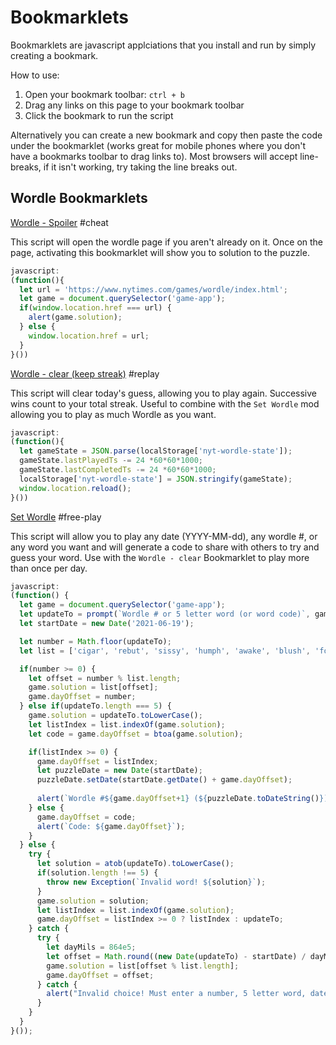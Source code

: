 # Bookmarklets

Bookmarklets are javascript applciations that you install and run by simply creating a bookmark.

How to use:

1. Open your bookmark toolbar: `ctrl + b`
2. Drag any links on this page to your bookmark toolbar
3. Click the bookmark to run the script

Alternatively you can create a new bookmark and copy then paste the code under the bookmarklet (works great for mobile phones where you don't have a bookmarks toolbar to drag links to). Most browsers will accept line-breaks, if it isn't working, try taking the line breaks out.

## Wordle Bookmarklets

<a href="javascript:(function(){let url = 'https://www.nytimes.com/games/wordle/index.html';let game = document.querySelector('game-app');if(window.location.href === url) {alert(game.solution);} else {window.location.href = url;}}())">Wordle - Spoiler</a> #cheat

This script will open the wordle page if you aren't already on it. Once on the page, activating this bookmarklet will show you to solution to the puzzle.

```javascript
javascript:
(function(){
  let url = 'https://www.nytimes.com/games/wordle/index.html';
  let game = document.querySelector('game-app');
  if(window.location.href === url) {
    alert(game.solution);
  } else {
    window.location.href = url;
  }
}())
```

<a href="javascript:(function(){let gameState = JSON.parse(localStorage['nyt-wordle-state']);gameState.lastPlayedTs -= 24 *60*60*1000;gameState.lastCompletedTs -= 24 *60*60*1000;localStorage['nyt-wordle-state'] = JSON.stringify(gameState);window.location.reload();}())">Wordle - clear (keep streak)</a> #replay

This script will clear today's guess, allowing you to play again. Successive wins count to your total streak. Useful to combine with the `Set Wordle` mod allowing you to play as much Wordle as you want.

```javascript
javascript:
(function(){
  let gameState = JSON.parse(localStorage['nyt-wordle-state']);
  gameState.lastPlayedTs -= 24 *60*60*1000;
  gameState.lastCompletedTs -= 24 *60*60*1000;
  localStorage['nyt-wordle-state'] = JSON.stringify(gameState);
  window.location.reload();
}())
```

<a href="javascript:(function() {let game = document.querySelector('game-app');let updateTo = prompt(`Wordle # or 5 letter word (or word code)`, game.dayOffset);let startDate = new Date('2021-06-19');let number = Math.floor(updateTo);let list = ['cigar', 'rebut', 'sissy', 'humph', 'awake', 'blush', 'focal', 'evade', 'naval', 'serve', 'heath', 'dwarf', 'model', 'karma', 'stink', 'grade', 'quiet', 'bench', 'abate', 'feign', 'major', 'death', 'fresh', 'crust', 'stool', 'colon', 'abase', 'marry', 'react', 'batty', 'pride', 'floss', 'helix', 'croak', 'staff', 'paper', 'unfed', 'whelp', 'trawl', 'outdo', 'adobe', 'crazy', 'sower', 'repay', 'digit', 'crate', 'cluck', 'spike', 'mimic', 'pound', 'maxim', 'linen', 'unmet', 'flesh', 'booby', 'forth', 'first', 'stand', 'belly', 'ivory', 'seedy', 'print', 'yearn', 'drain', 'bribe', 'stout', 'panel', 'crass', 'flume', 'offal', 'agree', 'error', 'swirl', 'argue', 'bleed', 'delta', 'flick', 'totem', 'wooer', 'front', 'shrub', 'parry', 'biome', 'lapel', 'start', 'greet', 'goner', 'golem', 'lusty', 'loopy', 'round', 'audit', 'lying', 'gamma', 'labor', 'islet', 'civic', 'forge', 'corny', 'moult', 'basic', 'salad', 'agate', 'spicy', 'spray', 'essay', 'fjord', 'spend', 'kebab', 'guild', 'aback', 'motor', 'alone', 'hatch', 'hyper', 'thumb', 'dowry', 'ought', 'belch', 'dutch', 'pilot', 'tweed', 'comet', 'jaunt', 'enema', 'steed', 'abyss', 'growl', 'fling', 'dozen', 'boozy', 'erode', 'world', 'gouge', 'click', 'briar', 'great', 'altar', 'pulpy', 'blurt', 'coast', 'duchy', 'groin', 'fixer', 'group', 'rogue', 'badly', 'smart', 'pithy', 'gaudy', 'chill', 'heron', 'vodka', 'finer', 'surer', 'radio', 'rouge', 'perch', 'retch', 'wrote', 'clock', 'tilde', 'store', 'prove', 'bring', 'solve', 'cheat', 'grime', 'exult', 'usher', 'epoch', 'triad', 'break', 'rhino', 'viral', 'conic', 'masse', 'sonic', 'vital', 'trace', 'using', 'peach', 'champ', 'baton', 'brake', 'pluck', 'craze', 'gripe', 'weary', 'picky', 'acute', 'ferry', 'aside', 'tapir', 'troll', 'unify', 'rebus', 'boost', 'truss', 'siege', 'tiger', 'banal', 'slump', 'crank', 'gorge', 'query', 'drink', 'favor', 'abbey', 'tangy', 'panic', 'solar', 'shire', 'proxy', 'point', 'robot', 'prick', 'wince', 'crimp', 'knoll', 'sugar', 'whack', 'mount', 'perky', 'could', 'wrung', 'light', 'those', 'moist', 'shard', 'pleat', 'aloft', 'skill', 'elder', 'frame', 'humor', 'pause', 'ulcer', 'ultra', 'robin', 'cynic', 'aroma', 'caulk', 'shake', 'dodge', 'swill', 'tacit', 'other', 'thorn', 'trove', 'bloke', 'vivid', 'spill', 'chant', 'choke', 'rupee', 'nasty', 'mourn', 'ahead', 'brine', 'cloth', 'hoard', 'sweet', 'month', 'lapse', 'watch', 'today', 'focus', 'smelt', 'tease', 'cater', 'movie', 'saute', 'allow', 'renew', 'their', 'slosh', 'purge', 'chest', 'depot', 'epoxy', 'nymph', 'found', 'shall', 'harry', 'stove', 'lowly', 'snout', 'trope', 'fewer', 'shawl', 'natal', 'comma', 'foray', 'scare', 'stair', 'black', 'squad', 'royal', 'chunk', 'mince', 'shame', 'cheek', 'ample', 'flair', 'foyer', 'cargo', 'oxide', 'plant', 'olive', 'inert', 'askew', 'heist', 'shown', 'zesty', 'hasty', 'trash', 'fella', 'larva', 'forgo', 'story', 'hairy', 'train', 'homer', 'badge', 'midst', 'canny', 'fetus', 'butch', 'farce', 'slung', 'tipsy', 'metal', 'yield', 'delve', 'being', 'scour', 'glass', 'gamer', 'scrap', 'money', 'hinge', 'album', 'vouch', 'asset', 'tiara', 'crept', 'bayou', 'atoll', 'manor', 'creak', 'showy', 'phase', 'froth', 'depth', 'gloom', 'flood', 'trait', 'girth', 'piety', 'payer', 'goose', 'float', 'donor', 'atone', 'primo', 'apron', 'blown', 'cacao', 'loser', 'input', 'gloat', 'awful', 'brink', 'smite', 'beady', 'rusty', 'retro', 'droll', 'gawky', 'hutch', 'pinto', 'gaily', 'egret', 'lilac', 'sever', 'field', 'fluff', 'hydro', 'flack', 'agape', 'voice', 'stead', 'stalk', 'berth', 'madam', 'night', 'bland', 'liver', 'wedge', 'augur', 'roomy', 'wacky', 'flock', 'angry', 'bobby', 'trite', 'aphid', 'tryst', 'midge', 'power', 'elope', 'cinch', 'motto', 'stomp', 'upset', 'bluff', 'cramp', 'quart', 'coyly', 'youth', 'rhyme', 'buggy', 'alien', 'smear', 'unfit', 'patty', 'cling', 'glean', 'label', 'hunky', 'khaki', 'poker', 'gruel', 'twice', 'twang', 'shrug', 'treat', 'unlit', 'waste', 'merit', 'woven', 'octal', 'needy', 'clown', 'widow', 'irony', 'ruder', 'gauze', 'chief', 'onset', 'prize', 'fungi', 'charm', 'gully', 'inter', 'whoop', 'taunt', 'leery', 'class', 'theme', 'lofty', 'tibia', 'booze', 'alpha', 'thyme', 'eclat', 'doubt', 'parer', 'chute', 'stick', 'trice', 'alike', 'sooth', 'recap', 'saint', 'liege', 'glory', 'grate', 'admit', 'brisk', 'soggy', 'usurp', 'scald', 'scorn', 'leave', 'twine', 'sting', 'bough', 'marsh', 'sloth', 'dandy', 'vigor', 'howdy', 'enjoy', 'valid', 'ionic', 'equal', 'unset', 'floor', 'catch', 'spade', 'stein', 'exist', 'quirk', 'denim', 'grove', 'spiel', 'mummy', 'fault', 'foggy', 'flout', 'carry', 'sneak', 'libel', 'waltz', 'aptly', 'piney', 'inept', 'aloud', 'photo', 'dream', 'stale', 'vomit', 'ombre', 'fanny', 'unite', 'snarl', 'baker', 'there', 'glyph', 'pooch', 'hippy', 'spell', 'folly', 'louse', 'gulch', 'vault', 'godly', 'threw', 'fleet', 'grave', 'inane', 'shock', 'crave', 'spite', 'valve', 'skimp', 'claim', 'rainy', 'musty', 'pique', 'daddy', 'quasi', 'arise', 'aging', 'valet', 'opium', 'avert', 'stuck', 'recut', 'mulch', 'genre', 'plume', 'rifle', 'count', 'incur', 'total', 'wrest', 'mocha', 'deter', 'study', 'lover', 'safer', 'rivet', 'funny', 'smoke', 'mound', 'undue', 'sedan', 'pagan', 'swine', 'guile', 'gusty', 'equip', 'tough', 'canoe', 'chaos', 'covet', 'human', 'udder', 'lunch', 'blast', 'stray', 'manga', 'melee', 'lefty', 'quick', 'paste', 'given', 'octet', 'risen', 'groan', 'leaky', 'grind', 'carve', 'loose', 'sadly', 'spilt', 'apple', 'slack', 'honey', 'final', 'sheen', 'eerie', 'minty', 'slick', 'derby', 'wharf', 'spelt', 'coach', 'erupt', 'singe', 'price', 'spawn', 'fairy', 'jiffy', 'filmy', 'stack', 'chose', 'sleep', 'ardor', 'nanny', 'niece', 'woozy', 'handy', 'grace', 'ditto', 'stank', 'cream', 'usual', 'diode', 'valor', 'angle', 'ninja', 'muddy', 'chase', 'reply', 'prone', 'spoil', 'heart', 'shade', 'diner', 'arson', 'onion', 'sleet', 'dowel', 'couch', 'palsy', 'bowel', 'smile', 'evoke', 'creek', 'lance', 'eagle', 'idiot', 'siren', 'built', 'embed', 'award', 'dross', 'annul', 'goody', 'frown', 'patio', 'laden', 'humid', 'elite', 'lymph', 'edify', 'might', 'reset', 'visit', 'gusto', 'purse', 'vapor', 'crock', 'write', 'sunny', 'loath', 'chaff', 'slide', 'queer', 'venom', 'stamp', 'sorry', 'still', 'acorn', 'aping', 'pushy', 'tamer', 'hater', 'mania', 'awoke', 'brawn', 'swift', 'exile', 'birch', 'lucky', 'freer', 'risky', 'ghost', 'plier', 'lunar', 'winch', 'snare', 'nurse', 'house', 'borax', 'nicer', 'lurch', 'exalt', 'about', 'savvy', 'toxin', 'tunic', 'pried', 'inlay', 'chump', 'lanky', 'cress', 'eater', 'elude', 'cycle', 'kitty', 'boule', 'moron', 'tenet', 'place', 'lobby', 'plush', 'vigil', 'index', 'blink', 'clung', 'qualm', 'croup', 'clink', 'juicy', 'stage', 'decay', 'nerve', 'flier', 'shaft', 'crook', 'clean', 'china', 'ridge', 'vowel', 'gnome', 'snuck', 'icing', 'spiny', 'rigor', 'snail', 'flown', 'rabid', 'prose', 'thank', 'poppy', 'budge', 'fiber', 'moldy', 'dowdy', 'kneel', 'track', 'caddy', 'quell', 'dumpy', 'paler', 'swore', 'rebar', 'scuba', 'splat', 'flyer', 'horny', 'mason', 'doing', 'ozone', 'amply', 'molar', 'ovary', 'beset', 'queue', 'cliff', 'magic', 'truce', 'sport', 'fritz', 'edict', 'twirl', 'verse', 'llama', 'eaten', 'range', 'whisk', 'hovel', 'rehab', 'macaw', 'sigma', 'spout', 'verve', 'sushi', 'dying', 'fetid', 'brain', 'buddy', 'thump', 'scion', 'candy', 'chord', 'basin', 'march', 'crowd', 'arbor', 'gayly', 'musky', 'stain', 'dally', 'bless', 'bravo', 'stung', 'title', 'ruler', 'kiosk', 'blond', 'ennui', 'layer', 'fluid', 'tatty', 'score', 'cutie', 'zebra', 'barge', 'matey', 'bluer', 'aider', 'shook', 'river', 'privy', 'betel', 'frisk', 'bongo', 'begun', 'azure', 'weave', 'genie', 'sound', 'glove', 'braid', 'scope', 'wryly', 'rover', 'assay', 'ocean', 'bloom', 'irate', 'later', 'woken', 'silky', 'wreck', 'dwelt', 'slate', 'smack', 'solid', 'amaze', 'hazel', 'wrist', 'jolly', 'globe', 'flint', 'rouse', 'civil', 'vista', 'relax', 'cover', 'alive', 'beech', 'jetty', 'bliss', 'vocal', 'often', 'dolly', 'eight', 'joker', 'since', 'event', 'ensue', 'shunt', 'diver', 'poser', 'worst', 'sweep', 'alley', 'creed', 'anime', 'leafy', 'bosom', 'dunce', 'stare', 'pudgy', 'waive', 'choir', 'stood', 'spoke', 'outgo', 'delay', 'bilge', 'ideal', 'clasp', 'seize', 'hotly', 'laugh', 'sieve', 'block', 'meant', 'grape', 'noose', 'hardy', 'shied', 'drawl', 'daisy', 'putty', 'strut', 'burnt', 'tulip', 'crick', 'idyll', 'vixen', 'furor', 'geeky', 'cough', 'naive', 'shoal', 'stork', 'bathe', 'aunty', 'check', 'prime', 'brass', 'outer', 'furry', 'razor', 'elect', 'evict', 'imply', 'demur', 'quota', 'haven', 'cavil', 'swear', 'crump', 'dough', 'gavel', 'wagon', 'salon', 'nudge', 'harem', 'pitch', 'sworn', 'pupil', 'excel', 'stony', 'cabin', 'unzip', 'queen', 'trout', 'polyp', 'earth', 'storm', 'until', 'taper', 'enter', 'child', 'adopt', 'minor', 'fatty', 'husky', 'brave', 'filet', 'slime', 'glint', 'tread', 'steal', 'regal', 'guest', 'every', 'murky', 'share', 'spore', 'hoist', 'buxom', 'inner', 'otter', 'dimly', 'level', 'sumac', 'donut', 'stilt', 'arena', 'sheet', 'scrub', 'fancy', 'slimy', 'pearl', 'silly', 'porch', 'dingo', 'sepia', 'amble', 'shady', 'bread', 'friar', 'reign', 'dairy', 'quill', 'cross', 'brood', 'tuber', 'shear', 'posit', 'blank', 'villa', 'shank', 'piggy', 'freak', 'which', 'among', 'fecal', 'shell', 'would', 'algae', 'large', 'rabbi', 'agony', 'amuse', 'bushy', 'copse', 'swoon', 'knife', 'pouch', 'ascot', 'plane', 'crown', 'urban', 'snide', 'relay', 'abide', 'viola', 'rajah', 'straw', 'dilly', 'crash', 'amass', 'third', 'trick', 'tutor', 'woody', 'blurb', 'grief', 'disco', 'where', 'sassy', 'beach', 'sauna', 'comic', 'clued', 'creep', 'caste', 'graze', 'snuff', 'frock', 'gonad', 'drunk', 'prong', 'lurid', 'steel', 'halve', 'buyer', 'vinyl', 'utile', 'smell', 'adage', 'worry', 'tasty', 'local', 'trade', 'finch', 'ashen', 'modal', 'gaunt', 'clove', 'enact', 'adorn', 'roast', 'speck', 'sheik', 'missy', 'grunt', 'snoop', 'party', 'touch', 'mafia', 'emcee', 'array', 'south', 'vapid', 'jelly', 'skulk', 'angst', 'tubal', 'lower', 'crest', 'sweat', 'cyber', 'adore', 'tardy', 'swami', 'notch', 'groom', 'roach', 'hitch', 'young', 'align', 'ready', 'frond', 'strap', 'puree', 'realm', 'venue', 'swarm', 'offer', 'seven', 'dryer', 'diary', 'dryly', 'drank', 'acrid', 'heady', 'theta', 'junto', 'pixie', 'quoth', 'bonus', 'shalt', 'penne', 'amend', 'datum', 'build', 'piano', 'shelf', 'lodge', 'suing', 'rearm', 'coral', 'ramen', 'worth', 'psalm', 'infer', 'overt', 'mayor', 'ovoid', 'glide', 'usage', 'poise', 'randy', 'chuck', 'prank', 'fishy', 'tooth', 'ether', 'drove', 'idler', 'swath', 'stint', 'while', 'begat', 'apply', 'slang', 'tarot', 'radar', 'credo', 'aware', 'canon', 'shift', 'timer', 'bylaw', 'serum', 'three', 'steak', 'iliac', 'shirk', 'blunt', 'puppy', 'penal', 'joist', 'bunny', 'shape', 'beget', 'wheel', 'adept', 'stunt', 'stole', 'topaz', 'chore', 'fluke', 'afoot', 'bloat', 'bully', 'dense', 'caper', 'sneer', 'boxer', 'jumbo', 'lunge', 'space', 'avail', 'short', 'slurp', 'loyal', 'flirt', 'pizza', 'conch', 'tempo', 'droop', 'plate', 'bible', 'plunk', 'afoul', 'savoy', 'steep', 'agile', 'stake', 'dwell', 'knave', 'beard', 'arose', 'motif', 'smash', 'broil', 'glare', 'shove', 'baggy', 'mammy', 'swamp', 'along', 'rugby', 'wager', 'quack', 'squat', 'snaky', 'debit', 'mange', 'skate', 'ninth', 'joust', 'tramp', 'spurn', 'medal', 'micro', 'rebel', 'flank', 'learn', 'nadir', 'maple', 'comfy', 'remit', 'gruff', 'ester', 'least', 'mogul', 'fetch', 'cause', 'oaken', 'aglow', 'meaty', 'gaffe', 'shyly', 'racer', 'prowl', 'thief', 'stern', 'poesy', 'rocky', 'tweet', 'waist', 'spire', 'grope', 'havoc', 'patsy', 'truly', 'forty', 'deity', 'uncle', 'swish', 'giver', 'preen', 'bevel', 'lemur', 'draft', 'slope', 'annoy', 'lingo', 'bleak', 'ditty', 'curly', 'cedar', 'dirge', 'grown', 'horde', 'drool', 'shuck', 'crypt', 'cumin', 'stock', 'gravy', 'locus', 'wider', 'breed', 'quite', 'chafe', 'cache', 'blimp', 'deign', 'fiend', 'logic', 'cheap', 'elide', 'rigid', 'false', 'renal', 'pence', 'rowdy', 'shoot', 'blaze', 'envoy', 'posse', 'brief', 'never', 'abort', 'mouse', 'mucky', 'sulky', 'fiery', 'media', 'trunk', 'yeast', 'clear', 'skunk', 'scalp', 'bitty', 'cider', 'koala', 'duvet', 'segue', 'creme', 'super', 'grill', 'after', 'owner', 'ember', 'reach', 'nobly', 'empty', 'speed', 'gipsy', 'recur', 'smock', 'dread', 'merge', 'burst', 'kappa', 'amity', 'shaky', 'hover', 'carol', 'snort', 'synod', 'faint', 'haunt', 'flour', 'chair', 'detox', 'shrew', 'tense', 'plied', 'quark', 'burly', 'novel', 'waxen', 'stoic', 'jerky', 'blitz', 'beefy', 'lyric', 'hussy', 'towel', 'quilt', 'below', 'bingo', 'wispy', 'brash', 'scone', 'toast', 'easel', 'saucy', 'value', 'spice', 'honor', 'route', 'sharp', 'bawdy', 'radii', 'skull', 'phony', 'issue', 'lager', 'swell', 'urine', 'gassy', 'trial', 'flora', 'upper', 'latch', 'wight', 'brick', 'retry', 'holly', 'decal', 'grass', 'shack', 'dogma', 'mover', 'defer', 'sober', 'optic', 'crier', 'vying', 'nomad', 'flute', 'hippo', 'shark', 'drier', 'obese', 'bugle', 'tawny', 'chalk', 'feast', 'ruddy', 'pedal', 'scarf', 'cruel', 'bleat', 'tidal', 'slush', 'semen', 'windy', 'dusty', 'sally', 'igloo', 'nerdy', 'jewel', 'shone', 'whale', 'hymen', 'abuse', 'fugue', 'elbow', 'crumb', 'pansy', 'welsh', 'syrup', 'terse', 'suave', 'gamut', 'swung', 'drake', 'freed', 'afire', 'shirt', 'grout', 'oddly', 'tithe', 'plaid', 'dummy', 'broom', 'blind', 'torch', 'enemy', 'again', 'tying', 'pesky', 'alter', 'gazer', 'noble', 'ethos', 'bride', 'extol', 'decor', 'hobby', 'beast', 'idiom', 'utter', 'these', 'sixth', 'alarm', 'erase', 'elegy', 'spunk', 'piper', 'scaly', 'scold', 'hefty', 'chick', 'sooty', 'canal', 'whiny', 'slash', 'quake', 'joint', 'swept', 'prude', 'heavy', 'wield', 'femme', 'lasso', 'maize', 'shale', 'screw', 'spree', 'smoky', 'whiff', 'scent', 'glade', 'spent', 'prism', 'stoke', 'riper', 'orbit', 'cocoa', 'guilt', 'humus', 'shush', 'table', 'smirk', 'wrong', 'noisy', 'alert', 'shiny', 'elate', 'resin', 'whole', 'hunch', 'pixel', 'polar', 'hotel', 'sword', 'cleat', 'mango', 'rumba', 'puffy', 'filly', 'billy', 'leash', 'clout', 'dance', 'ovate', 'facet', 'chili', 'paint', 'liner', 'curio', 'salty', 'audio', 'snake', 'fable', 'cloak', 'navel', 'spurt', 'pesto', 'balmy', 'flash', 'unwed', 'early', 'churn', 'weedy', 'stump', 'lease', 'witty', 'wimpy', 'spoof', 'saner', 'blend', 'salsa', 'thick', 'warty', 'manic', 'blare', 'squib', 'spoon', 'probe', 'crepe', 'knack', 'force', 'debut', 'order', 'haste', 'teeth', 'agent', 'widen', 'icily', 'slice', 'ingot', 'clash', 'juror', 'blood', 'abode', 'throw', 'unity', 'pivot', 'slept', 'troop', 'spare', 'sewer', 'parse', 'morph', 'cacti', 'tacky', 'spool', 'demon', 'moody', 'annex', 'begin', 'fuzzy', 'patch', 'water', 'lumpy', 'admin', 'omega', 'limit', 'tabby', 'macho', 'aisle', 'skiff', 'basis', 'plank', 'verge', 'botch', 'crawl', 'lousy', 'slain', 'cubic', 'raise', 'wrack', 'guide', 'foist', 'cameo', 'under', 'actor', 'revue', 'fraud', 'harpy', 'scoop', 'climb', 'refer', 'olden', 'clerk', 'debar', 'tally', 'ethic', 'cairn', 'tulle', 'ghoul', 'hilly', 'crude', 'apart', 'scale', 'older', 'plain', 'sperm', 'briny', 'abbot', 'rerun', 'quest', 'crisp', 'bound', 'befit', 'drawn', 'suite', 'itchy', 'cheer', 'bagel', 'guess', 'broad', 'axiom', 'chard', 'caput', 'leant', 'harsh', 'curse', 'proud', 'swing', 'opine', 'taste', 'lupus', 'gumbo', 'miner', 'green', 'chasm', 'lipid', 'topic', 'armor', 'brush', 'crane', 'mural', 'abled', 'habit', 'bossy', 'maker', 'dusky', 'dizzy', 'lithe', 'brook', 'jazzy', 'fifty', 'sense', 'giant', 'surly', 'legal', 'fatal', 'flunk', 'began', 'prune', 'small', 'slant', 'scoff', 'torus', 'ninny', 'covey', 'viper', 'taken', 'moral', 'vogue', 'owing', 'token', 'entry', 'booth', 'voter', 'chide', 'elfin', 'ebony', 'neigh', 'minim', 'melon', 'kneed', 'decoy', 'voila', 'ankle', 'arrow', 'mushy', 'tribe', 'cease', 'eager', 'birth', 'graph', 'odder', 'terra', 'weird', 'tried', 'clack', 'color', 'rough', 'weigh', 'uncut', 'ladle', 'strip', 'craft', 'minus', 'dicey', 'titan', 'lucid', 'vicar', 'dress', 'ditch', 'gypsy', 'pasta', 'taffy', 'flame', 'swoop', 'aloof', 'sight', 'broke', 'teary', 'chart', 'sixty', 'wordy', 'sheer', 'leper', 'nosey', 'bulge', 'savor', 'clamp', 'funky', 'foamy', 'toxic', 'brand', 'plumb', 'dingy', 'butte', 'drill', 'tripe', 'bicep', 'tenor', 'krill', 'worse', 'drama', 'hyena', 'think', 'ratio', 'cobra', 'basil', 'scrum', 'bused', 'phone', 'court', 'camel', 'proof', 'heard', 'angel', 'petal', 'pouty', 'throb', 'maybe', 'fetal', 'sprig', 'spine', 'shout', 'cadet', 'macro', 'dodgy', 'satyr', 'rarer', 'binge', 'trend', 'nutty', 'leapt', 'amiss', 'split', 'myrrh', 'width', 'sonar', 'tower', 'baron', 'fever', 'waver', 'spark', 'belie', 'sloop', 'expel', 'smote', 'baler', 'above', 'north', 'wafer', 'scant', 'frill', 'awash', 'snack', 'scowl', 'frail', 'drift', 'limbo', 'fence', 'motel', 'ounce', 'wreak', 'revel', 'talon', 'prior', 'knelt', 'cello', 'flake', 'debug', 'anode', 'crime', 'salve', 'scout', 'imbue', 'pinky', 'stave', 'vague', 'chock', 'fight', 'video', 'stone', 'teach', 'cleft', 'frost', 'prawn', 'booty', 'twist', 'apnea', 'stiff', 'plaza', 'ledge', 'tweak', 'board', 'grant', 'medic', 'bacon', 'cable', 'brawl', 'slunk', 'raspy', 'forum', 'drone', 'women', 'mucus', 'boast', 'toddy', 'coven', 'tumor', 'truer', 'wrath', 'stall', 'steam', 'axial', 'purer', 'daily', 'trail', 'niche', 'mealy', 'juice', 'nylon', 'plump', 'merry', 'flail', 'papal', 'wheat', 'berry', 'cower', 'erect', 'brute', 'leggy', 'snipe', 'sinew', 'skier', 'penny', 'jumpy', 'rally', 'umbra', 'scary', 'modem', 'gross', 'avian', 'greed', 'satin', 'tonic', 'parka', 'sniff', 'livid', 'stark', 'trump', 'giddy', 'reuse', 'taboo', 'avoid', 'quote', 'devil', 'liken', 'gloss', 'gayer', 'beret', 'noise', 'gland', 'dealt', 'sling', 'rumor', 'opera', 'thigh', 'tonga', 'flare', 'wound', 'white', 'bulky', 'etude', 'horse', 'circa', 'paddy', 'inbox', 'fizzy', 'grain', 'exert', 'surge', 'gleam', 'belle', 'salvo', 'crush', 'fruit', 'sappy', 'taker', 'tract', 'ovine', 'spiky', 'frank', 'reedy', 'filth', 'spasm', 'heave', 'mambo', 'right', 'clank', 'trust', 'lumen', 'borne', 'spook', 'sauce', 'amber', 'lathe', 'carat', 'corer', 'dirty', 'slyly', 'affix', 'alloy', 'taint', 'sheep', 'kinky', 'wooly', 'mauve', 'flung', 'yacht', 'fried', 'quail', 'brunt', 'grimy', 'curvy', 'cagey', 'rinse', 'deuce', 'state', 'grasp', 'milky', 'bison', 'graft', 'sandy', 'baste', 'flask', 'hedge', 'girly', 'swash', 'boney', 'coupe', 'endow', 'abhor', 'welch', 'blade', 'tight', 'geese', 'miser', 'mirth', 'cloud', 'cabal', 'leech', 'close', 'tenth', 'pecan', 'droit', 'grail', 'clone', 'guise', 'ralph', 'tango', 'biddy', 'smith', 'mower', 'payee', 'serif', 'drape', 'fifth', 'spank', 'glaze', 'allot', 'truck', 'kayak', 'virus', 'testy', 'tepee', 'fully', 'zonal', 'metro', 'curry', 'grand', 'banjo', 'axion', 'bezel', 'occur', 'chain', 'nasal', 'gooey', 'filer', 'brace', 'allay', 'pubic', 'raven', 'plead', 'gnash', 'flaky', 'munch', 'dully', 'eking', 'thing', 'slink', 'hurry', 'theft', 'shorn', 'pygmy', 'ranch', 'wring', 'lemon', 'shore', 'mamma', 'froze', 'newer', 'style', 'moose', 'antic', 'drown', 'vegan', 'chess', 'guppy', 'union', 'lever', 'lorry', 'image', 'cabby', 'druid', 'exact', 'truth', 'dopey', 'spear', 'cried', 'chime', 'crony', 'stunk', 'timid', 'batch', 'gauge', 'rotor', 'crack', 'curve', 'latte', 'witch', 'bunch', 'repel', 'anvil', 'soapy', 'meter', 'broth', 'madly', 'dried', 'scene', 'known', 'magma', 'roost', 'woman', 'thong', 'punch', 'pasty', 'downy', 'knead', 'whirl', 'rapid', 'clang', 'anger', 'drive', 'goofy', 'email', 'music', 'stuff', 'bleep', 'rider', 'mecca', 'folio', 'setup', 'verso', 'quash', 'fauna', 'gummy', 'happy', 'newly', 'fussy', 'relic', 'guava', 'ratty', 'fudge', 'femur', 'chirp', 'forte', 'alibi', 'whine', 'petty', 'golly', 'plait', 'fleck', 'felon', 'gourd', 'brown', 'thrum', 'ficus', 'stash', 'decry', 'wiser', 'junta', 'visor', 'daunt', 'scree', 'impel', 'await', 'press', 'whose', 'turbo', 'stoop', 'speak', 'mangy', 'eying', 'inlet', 'crone', 'pulse', 'mossy', 'staid', 'hence', 'pinch', 'teddy', 'sully', 'snore', 'ripen', 'snowy', 'attic', 'going', 'leach', 'mouth', 'hound', 'clump', 'tonal', 'bigot', 'peril', 'piece', 'blame', 'haute', 'spied', 'undid', 'intro', 'basal', 'shine', 'gecko', 'rodeo', 'guard', 'steer', 'loamy', 'scamp', 'scram', 'manly', 'hello', 'vaunt', 'organ', 'feral', 'knock', 'extra', 'condo', 'adapt', 'willy', 'polka', 'rayon', 'skirt', 'faith', 'torso', 'match', 'mercy', 'tepid', 'sleek', 'riser', 'twixt', 'peace', 'flush', 'catty', 'login', 'eject', 'roger', 'rival', 'untie', 'refit', 'aorta', 'adult', 'judge', 'rower', 'artsy', 'rural', 'shave'];if(number >= 0) {let offset = number % list.length;game.solution = list[offset];game.dayOffset = number;} else if(updateTo.length === 5) {game.solution = updateTo.toLowerCase();let listIndex = list.indexOf(game.solution);let code = game.dayOffset = btoa(game.solution);if(listIndex >= 0) {game.dayOffset = listIndex;let puzzleDate = new Date(startDate);puzzleDate.setDate(startDate.getDate() + game.dayOffset);alert(`Wordle #${game.dayOffset+1} (${puzzleDate.toDateString()}) Code: ${code}`);} else {game.dayOffset = code;alert(`Code: ${game.dayOffset}`);}} else {try {let solution = atob(updateTo).toLowerCase();if(solution.length !== 5) {throw new Exception(`Invalid word! ${solution}`);}game.solution = solution;let listIndex = list.indexOf(game.solution);game.dayOffset = listIndex >= 0 ? listIndex : updateTo;} catch {try {let dayMils = 864e5;let offset = Math.round((new Date(updateTo) - startDate) / dayMils);game.solution = list[offset % list.length];game.dayOffset = offset;} catch {alert('Invalid choice! Must enter a number, 5 letter word, date, or recognized code');}}}}());">Set Wordle</a> #free-play

This script will allow you to play any date (YYYY-MM-dd), any wordle #, or any word you want and will generate a code to share with others to try and guess your word. Use with the `Wordle - clear` Bookmarklet to play more than once per day.

```javascript
javascript: 
(function() {
  let game = document.querySelector('game-app');
  let updateTo = prompt(`Wordle # or 5 letter word (or word code)`, game.dayOffset);
  let startDate = new Date('2021-06-19');

  let number = Math.floor(updateTo);
  let list = ['cigar', 'rebut', 'sissy', 'humph', 'awake', 'blush', 'focal', 'evade', 'naval', 'serve', 'heath', 'dwarf', 'model', 'karma', 'stink', 'grade', 'quiet', 'bench', 'abate', 'feign', 'major', 'death', 'fresh', 'crust', 'stool', 'colon', 'abase', 'marry', 'react', 'batty', 'pride', 'floss', 'helix', 'croak', 'staff', 'paper', 'unfed', 'whelp', 'trawl', 'outdo', 'adobe', 'crazy', 'sower', 'repay', 'digit', 'crate', 'cluck', 'spike', 'mimic', 'pound', 'maxim', 'linen', 'unmet', 'flesh', 'booby', 'forth', 'first', 'stand', 'belly', 'ivory', 'seedy', 'print', 'yearn', 'drain', 'bribe', 'stout', 'panel', 'crass', 'flume', 'offal', 'agree', 'error', 'swirl', 'argue', 'bleed', 'delta', 'flick', 'totem', 'wooer', 'front', 'shrub', 'parry', 'biome', 'lapel', 'start', 'greet', 'goner', 'golem', 'lusty', 'loopy', 'round', 'audit', 'lying', 'gamma', 'labor', 'islet', 'civic', 'forge', 'corny', 'moult', 'basic', 'salad', 'agate', 'spicy', 'spray', 'essay', 'fjord', 'spend', 'kebab', 'guild', 'aback', 'motor', 'alone', 'hatch', 'hyper', 'thumb', 'dowry', 'ought', 'belch', 'dutch', 'pilot', 'tweed', 'comet', 'jaunt', 'enema', 'steed', 'abyss', 'growl', 'fling', 'dozen', 'boozy', 'erode', 'world', 'gouge', 'click', 'briar', 'great', 'altar', 'pulpy', 'blurt', 'coast', 'duchy', 'groin', 'fixer', 'group', 'rogue', 'badly', 'smart', 'pithy', 'gaudy', 'chill', 'heron', 'vodka', 'finer', 'surer', 'radio', 'rouge', 'perch', 'retch', 'wrote', 'clock', 'tilde', 'store', 'prove', 'bring', 'solve', 'cheat', 'grime', 'exult', 'usher', 'epoch', 'triad', 'break', 'rhino', 'viral', 'conic', 'masse', 'sonic', 'vital', 'trace', 'using', 'peach', 'champ', 'baton', 'brake', 'pluck', 'craze', 'gripe', 'weary', 'picky', 'acute', 'ferry', 'aside', 'tapir', 'troll', 'unify', 'rebus', 'boost', 'truss', 'siege', 'tiger', 'banal', 'slump', 'crank', 'gorge', 'query', 'drink', 'favor', 'abbey', 'tangy', 'panic', 'solar', 'shire', 'proxy', 'point', 'robot', 'prick', 'wince', 'crimp', 'knoll', 'sugar', 'whack', 'mount', 'perky', 'could', 'wrung', 'light', 'those', 'moist', 'shard', 'pleat', 'aloft', 'skill', 'elder', 'frame', 'humor', 'pause', 'ulcer', 'ultra', 'robin', 'cynic', 'aroma', 'caulk', 'shake', 'dodge', 'swill', 'tacit', 'other', 'thorn', 'trove', 'bloke', 'vivid', 'spill', 'chant', 'choke', 'rupee', 'nasty', 'mourn', 'ahead', 'brine', 'cloth', 'hoard', 'sweet', 'month', 'lapse', 'watch', 'today', 'focus', 'smelt', 'tease', 'cater', 'movie', 'saute', 'allow', 'renew', 'their', 'slosh', 'purge', 'chest', 'depot', 'epoxy', 'nymph', 'found', 'shall', 'harry', 'stove', 'lowly', 'snout', 'trope', 'fewer', 'shawl', 'natal', 'comma', 'foray', 'scare', 'stair', 'black', 'squad', 'royal', 'chunk', 'mince', 'shame', 'cheek', 'ample', 'flair', 'foyer', 'cargo', 'oxide', 'plant', 'olive', 'inert', 'askew', 'heist', 'shown', 'zesty', 'hasty', 'trash', 'fella', 'larva', 'forgo', 'story', 'hairy', 'train', 'homer', 'badge', 'midst', 'canny', 'fetus', 'butch', 'farce', 'slung', 'tipsy', 'metal', 'yield', 'delve', 'being', 'scour', 'glass', 'gamer', 'scrap', 'money', 'hinge', 'album', 'vouch', 'asset', 'tiara', 'crept', 'bayou', 'atoll', 'manor', 'creak', 'showy', 'phase', 'froth', 'depth', 'gloom', 'flood', 'trait', 'girth', 'piety', 'payer', 'goose', 'float', 'donor', 'atone', 'primo', 'apron', 'blown', 'cacao', 'loser', 'input', 'gloat', 'awful', 'brink', 'smite', 'beady', 'rusty', 'retro', 'droll', 'gawky', 'hutch', 'pinto', 'gaily', 'egret', 'lilac', 'sever', 'field', 'fluff', 'hydro', 'flack', 'agape', 'voice', 'stead', 'stalk', 'berth', 'madam', 'night', 'bland', 'liver', 'wedge', 'augur', 'roomy', 'wacky', 'flock', 'angry', 'bobby', 'trite', 'aphid', 'tryst', 'midge', 'power', 'elope', 'cinch', 'motto', 'stomp', 'upset', 'bluff', 'cramp', 'quart', 'coyly', 'youth', 'rhyme', 'buggy', 'alien', 'smear', 'unfit', 'patty', 'cling', 'glean', 'label', 'hunky', 'khaki', 'poker', 'gruel', 'twice', 'twang', 'shrug', 'treat', 'unlit', 'waste', 'merit', 'woven', 'octal', 'needy', 'clown', 'widow', 'irony', 'ruder', 'gauze', 'chief', 'onset', 'prize', 'fungi', 'charm', 'gully', 'inter', 'whoop', 'taunt', 'leery', 'class', 'theme', 'lofty', 'tibia', 'booze', 'alpha', 'thyme', 'eclat', 'doubt', 'parer', 'chute', 'stick', 'trice', 'alike', 'sooth', 'recap', 'saint', 'liege', 'glory', 'grate', 'admit', 'brisk', 'soggy', 'usurp', 'scald', 'scorn', 'leave', 'twine', 'sting', 'bough', 'marsh', 'sloth', 'dandy', 'vigor', 'howdy', 'enjoy', 'valid', 'ionic', 'equal', 'unset', 'floor', 'catch', 'spade', 'stein', 'exist', 'quirk', 'denim', 'grove', 'spiel', 'mummy', 'fault', 'foggy', 'flout', 'carry', 'sneak', 'libel', 'waltz', 'aptly', 'piney', 'inept', 'aloud', 'photo', 'dream', 'stale', 'vomit', 'ombre', 'fanny', 'unite', 'snarl', 'baker', 'there', 'glyph', 'pooch', 'hippy', 'spell', 'folly', 'louse', 'gulch', 'vault', 'godly', 'threw', 'fleet', 'grave', 'inane', 'shock', 'crave', 'spite', 'valve', 'skimp', 'claim', 'rainy', 'musty', 'pique', 'daddy', 'quasi', 'arise', 'aging', 'valet', 'opium', 'avert', 'stuck', 'recut', 'mulch', 'genre', 'plume', 'rifle', 'count', 'incur', 'total', 'wrest', 'mocha', 'deter', 'study', 'lover', 'safer', 'rivet', 'funny', 'smoke', 'mound', 'undue', 'sedan', 'pagan', 'swine', 'guile', 'gusty', 'equip', 'tough', 'canoe', 'chaos', 'covet', 'human', 'udder', 'lunch', 'blast', 'stray', 'manga', 'melee', 'lefty', 'quick', 'paste', 'given', 'octet', 'risen', 'groan', 'leaky', 'grind', 'carve', 'loose', 'sadly', 'spilt', 'apple', 'slack', 'honey', 'final', 'sheen', 'eerie', 'minty', 'slick', 'derby', 'wharf', 'spelt', 'coach', 'erupt', 'singe', 'price', 'spawn', 'fairy', 'jiffy', 'filmy', 'stack', 'chose', 'sleep', 'ardor', 'nanny', 'niece', 'woozy', 'handy', 'grace', 'ditto', 'stank', 'cream', 'usual', 'diode', 'valor', 'angle', 'ninja', 'muddy', 'chase', 'reply', 'prone', 'spoil', 'heart', 'shade', 'diner', 'arson', 'onion', 'sleet', 'dowel', 'couch', 'palsy', 'bowel', 'smile', 'evoke', 'creek', 'lance', 'eagle', 'idiot', 'siren', 'built', 'embed', 'award', 'dross', 'annul', 'goody', 'frown', 'patio', 'laden', 'humid', 'elite', 'lymph', 'edify', 'might', 'reset', 'visit', 'gusto', 'purse', 'vapor', 'crock', 'write', 'sunny', 'loath', 'chaff', 'slide', 'queer', 'venom', 'stamp', 'sorry', 'still', 'acorn', 'aping', 'pushy', 'tamer', 'hater', 'mania', 'awoke', 'brawn', 'swift', 'exile', 'birch', 'lucky', 'freer', 'risky', 'ghost', 'plier', 'lunar', 'winch', 'snare', 'nurse', 'house', 'borax', 'nicer', 'lurch', 'exalt', 'about', 'savvy', 'toxin', 'tunic', 'pried', 'inlay', 'chump', 'lanky', 'cress', 'eater', 'elude', 'cycle', 'kitty', 'boule', 'moron', 'tenet', 'place', 'lobby', 'plush', 'vigil', 'index', 'blink', 'clung', 'qualm', 'croup', 'clink', 'juicy', 'stage', 'decay', 'nerve', 'flier', 'shaft', 'crook', 'clean', 'china', 'ridge', 'vowel', 'gnome', 'snuck', 'icing', 'spiny', 'rigor', 'snail', 'flown', 'rabid', 'prose', 'thank', 'poppy', 'budge', 'fiber', 'moldy', 'dowdy', 'kneel', 'track', 'caddy', 'quell', 'dumpy', 'paler', 'swore', 'rebar', 'scuba', 'splat', 'flyer', 'horny', 'mason', 'doing', 'ozone', 'amply', 'molar', 'ovary', 'beset', 'queue', 'cliff', 'magic', 'truce', 'sport', 'fritz', 'edict', 'twirl', 'verse', 'llama', 'eaten', 'range', 'whisk', 'hovel', 'rehab', 'macaw', 'sigma', 'spout', 'verve', 'sushi', 'dying', 'fetid', 'brain', 'buddy', 'thump', 'scion', 'candy', 'chord', 'basin', 'march', 'crowd', 'arbor', 'gayly', 'musky', 'stain', 'dally', 'bless', 'bravo', 'stung', 'title', 'ruler', 'kiosk', 'blond', 'ennui', 'layer', 'fluid', 'tatty', 'score', 'cutie', 'zebra', 'barge', 'matey', 'bluer', 'aider', 'shook', 'river', 'privy', 'betel', 'frisk', 'bongo', 'begun', 'azure', 'weave', 'genie', 'sound', 'glove', 'braid', 'scope', 'wryly', 'rover', 'assay', 'ocean', 'bloom', 'irate', 'later', 'woken', 'silky', 'wreck', 'dwelt', 'slate', 'smack', 'solid', 'amaze', 'hazel', 'wrist', 'jolly', 'globe', 'flint', 'rouse', 'civil', 'vista', 'relax', 'cover', 'alive', 'beech', 'jetty', 'bliss', 'vocal', 'often', 'dolly', 'eight', 'joker', 'since', 'event', 'ensue', 'shunt', 'diver', 'poser', 'worst', 'sweep', 'alley', 'creed', 'anime', 'leafy', 'bosom', 'dunce', 'stare', 'pudgy', 'waive', 'choir', 'stood', 'spoke', 'outgo', 'delay', 'bilge', 'ideal', 'clasp', 'seize', 'hotly', 'laugh', 'sieve', 'block', 'meant', 'grape', 'noose', 'hardy', 'shied', 'drawl', 'daisy', 'putty', 'strut', 'burnt', 'tulip', 'crick', 'idyll', 'vixen', 'furor', 'geeky', 'cough', 'naive', 'shoal', 'stork', 'bathe', 'aunty', 'check', 'prime', 'brass', 'outer', 'furry', 'razor', 'elect', 'evict', 'imply', 'demur', 'quota', 'haven', 'cavil', 'swear', 'crump', 'dough', 'gavel', 'wagon', 'salon', 'nudge', 'harem', 'pitch', 'sworn', 'pupil', 'excel', 'stony', 'cabin', 'unzip', 'queen', 'trout', 'polyp', 'earth', 'storm', 'until', 'taper', 'enter', 'child', 'adopt', 'minor', 'fatty', 'husky', 'brave', 'filet', 'slime', 'glint', 'tread', 'steal', 'regal', 'guest', 'every', 'murky', 'share', 'spore', 'hoist', 'buxom', 'inner', 'otter', 'dimly', 'level', 'sumac', 'donut', 'stilt', 'arena', 'sheet', 'scrub', 'fancy', 'slimy', 'pearl', 'silly', 'porch', 'dingo', 'sepia', 'amble', 'shady', 'bread', 'friar', 'reign', 'dairy', 'quill', 'cross', 'brood', 'tuber', 'shear', 'posit', 'blank', 'villa', 'shank', 'piggy', 'freak', 'which', 'among', 'fecal', 'shell', 'would', 'algae', 'large', 'rabbi', 'agony', 'amuse', 'bushy', 'copse', 'swoon', 'knife', 'pouch', 'ascot', 'plane', 'crown', 'urban', 'snide', 'relay', 'abide', 'viola', 'rajah', 'straw', 'dilly', 'crash', 'amass', 'third', 'trick', 'tutor', 'woody', 'blurb', 'grief', 'disco', 'where', 'sassy', 'beach', 'sauna', 'comic', 'clued', 'creep', 'caste', 'graze', 'snuff', 'frock', 'gonad', 'drunk', 'prong', 'lurid', 'steel', 'halve', 'buyer', 'vinyl', 'utile', 'smell', 'adage', 'worry', 'tasty', 'local', 'trade', 'finch', 'ashen', 'modal', 'gaunt', 'clove', 'enact', 'adorn', 'roast', 'speck', 'sheik', 'missy', 'grunt', 'snoop', 'party', 'touch', 'mafia', 'emcee', 'array', 'south', 'vapid', 'jelly', 'skulk', 'angst', 'tubal', 'lower', 'crest', 'sweat', 'cyber', 'adore', 'tardy', 'swami', 'notch', 'groom', 'roach', 'hitch', 'young', 'align', 'ready', 'frond', 'strap', 'puree', 'realm', 'venue', 'swarm', 'offer', 'seven', 'dryer', 'diary', 'dryly', 'drank', 'acrid', 'heady', 'theta', 'junto', 'pixie', 'quoth', 'bonus', 'shalt', 'penne', 'amend', 'datum', 'build', 'piano', 'shelf', 'lodge', 'suing', 'rearm', 'coral', 'ramen', 'worth', 'psalm', 'infer', 'overt', 'mayor', 'ovoid', 'glide', 'usage', 'poise', 'randy', 'chuck', 'prank', 'fishy', 'tooth', 'ether', 'drove', 'idler', 'swath', 'stint', 'while', 'begat', 'apply', 'slang', 'tarot', 'radar', 'credo', 'aware', 'canon', 'shift', 'timer', 'bylaw', 'serum', 'three', 'steak', 'iliac', 'shirk', 'blunt', 'puppy', 'penal', 'joist', 'bunny', 'shape', 'beget', 'wheel', 'adept', 'stunt', 'stole', 'topaz', 'chore', 'fluke', 'afoot', 'bloat', 'bully', 'dense', 'caper', 'sneer', 'boxer', 'jumbo', 'lunge', 'space', 'avail', 'short', 'slurp', 'loyal', 'flirt', 'pizza', 'conch', 'tempo', 'droop', 'plate', 'bible', 'plunk', 'afoul', 'savoy', 'steep', 'agile', 'stake', 'dwell', 'knave', 'beard', 'arose', 'motif', 'smash', 'broil', 'glare', 'shove', 'baggy', 'mammy', 'swamp', 'along', 'rugby', 'wager', 'quack', 'squat', 'snaky', 'debit', 'mange', 'skate', 'ninth', 'joust', 'tramp', 'spurn', 'medal', 'micro', 'rebel', 'flank', 'learn', 'nadir', 'maple', 'comfy', 'remit', 'gruff', 'ester', 'least', 'mogul', 'fetch', 'cause', 'oaken', 'aglow', 'meaty', 'gaffe', 'shyly', 'racer', 'prowl', 'thief', 'stern', 'poesy', 'rocky', 'tweet', 'waist', 'spire', 'grope', 'havoc', 'patsy', 'truly', 'forty', 'deity', 'uncle', 'swish', 'giver', 'preen', 'bevel', 'lemur', 'draft', 'slope', 'annoy', 'lingo', 'bleak', 'ditty', 'curly', 'cedar', 'dirge', 'grown', 'horde', 'drool', 'shuck', 'crypt', 'cumin', 'stock', 'gravy', 'locus', 'wider', 'breed', 'quite', 'chafe', 'cache', 'blimp', 'deign', 'fiend', 'logic', 'cheap', 'elide', 'rigid', 'false', 'renal', 'pence', 'rowdy', 'shoot', 'blaze', 'envoy', 'posse', 'brief', 'never', 'abort', 'mouse', 'mucky', 'sulky', 'fiery', 'media', 'trunk', 'yeast', 'clear', 'skunk', 'scalp', 'bitty', 'cider', 'koala', 'duvet', 'segue', 'creme', 'super', 'grill', 'after', 'owner', 'ember', 'reach', 'nobly', 'empty', 'speed', 'gipsy', 'recur', 'smock', 'dread', 'merge', 'burst', 'kappa', 'amity', 'shaky', 'hover', 'carol', 'snort', 'synod', 'faint', 'haunt', 'flour', 'chair', 'detox', 'shrew', 'tense', 'plied', 'quark', 'burly', 'novel', 'waxen', 'stoic', 'jerky', 'blitz', 'beefy', 'lyric', 'hussy', 'towel', 'quilt', 'below', 'bingo', 'wispy', 'brash', 'scone', 'toast', 'easel', 'saucy', 'value', 'spice', 'honor', 'route', 'sharp', 'bawdy', 'radii', 'skull', 'phony', 'issue', 'lager', 'swell', 'urine', 'gassy', 'trial', 'flora', 'upper', 'latch', 'wight', 'brick', 'retry', 'holly', 'decal', 'grass', 'shack', 'dogma', 'mover', 'defer', 'sober', 'optic', 'crier', 'vying', 'nomad', 'flute', 'hippo', 'shark', 'drier', 'obese', 'bugle', 'tawny', 'chalk', 'feast', 'ruddy', 'pedal', 'scarf', 'cruel', 'bleat', 'tidal', 'slush', 'semen', 'windy', 'dusty', 'sally', 'igloo', 'nerdy', 'jewel', 'shone', 'whale', 'hymen', 'abuse', 'fugue', 'elbow', 'crumb', 'pansy', 'welsh', 'syrup', 'terse', 'suave', 'gamut', 'swung', 'drake', 'freed', 'afire', 'shirt', 'grout', 'oddly', 'tithe', 'plaid', 'dummy', 'broom', 'blind', 'torch', 'enemy', 'again', 'tying', 'pesky', 'alter', 'gazer', 'noble', 'ethos', 'bride', 'extol', 'decor', 'hobby', 'beast', 'idiom', 'utter', 'these', 'sixth', 'alarm', 'erase', 'elegy', 'spunk', 'piper', 'scaly', 'scold', 'hefty', 'chick', 'sooty', 'canal', 'whiny', 'slash', 'quake', 'joint', 'swept', 'prude', 'heavy', 'wield', 'femme', 'lasso', 'maize', 'shale', 'screw', 'spree', 'smoky', 'whiff', 'scent', 'glade', 'spent', 'prism', 'stoke', 'riper', 'orbit', 'cocoa', 'guilt', 'humus', 'shush', 'table', 'smirk', 'wrong', 'noisy', 'alert', 'shiny', 'elate', 'resin', 'whole', 'hunch', 'pixel', 'polar', 'hotel', 'sword', 'cleat', 'mango', 'rumba', 'puffy', 'filly', 'billy', 'leash', 'clout', 'dance', 'ovate', 'facet', 'chili', 'paint', 'liner', 'curio', 'salty', 'audio', 'snake', 'fable', 'cloak', 'navel', 'spurt', 'pesto', 'balmy', 'flash', 'unwed', 'early', 'churn', 'weedy', 'stump', 'lease', 'witty', 'wimpy', 'spoof', 'saner', 'blend', 'salsa', 'thick', 'warty', 'manic', 'blare', 'squib', 'spoon', 'probe', 'crepe', 'knack', 'force', 'debut', 'order', 'haste', 'teeth', 'agent', 'widen', 'icily', 'slice', 'ingot', 'clash', 'juror', 'blood', 'abode', 'throw', 'unity', 'pivot', 'slept', 'troop', 'spare', 'sewer', 'parse', 'morph', 'cacti', 'tacky', 'spool', 'demon', 'moody', 'annex', 'begin', 'fuzzy', 'patch', 'water', 'lumpy', 'admin', 'omega', 'limit', 'tabby', 'macho', 'aisle', 'skiff', 'basis', 'plank', 'verge', 'botch', 'crawl', 'lousy', 'slain', 'cubic', 'raise', 'wrack', 'guide', 'foist', 'cameo', 'under', 'actor', 'revue', 'fraud', 'harpy', 'scoop', 'climb', 'refer', 'olden', 'clerk', 'debar', 'tally', 'ethic', 'cairn', 'tulle', 'ghoul', 'hilly', 'crude', 'apart', 'scale', 'older', 'plain', 'sperm', 'briny', 'abbot', 'rerun', 'quest', 'crisp', 'bound', 'befit', 'drawn', 'suite', 'itchy', 'cheer', 'bagel', 'guess', 'broad', 'axiom', 'chard', 'caput', 'leant', 'harsh', 'curse', 'proud', 'swing', 'opine', 'taste', 'lupus', 'gumbo', 'miner', 'green', 'chasm', 'lipid', 'topic', 'armor', 'brush', 'crane', 'mural', 'abled', 'habit', 'bossy', 'maker', 'dusky', 'dizzy', 'lithe', 'brook', 'jazzy', 'fifty', 'sense', 'giant', 'surly', 'legal', 'fatal', 'flunk', 'began', 'prune', 'small', 'slant', 'scoff', 'torus', 'ninny', 'covey', 'viper', 'taken', 'moral', 'vogue', 'owing', 'token', 'entry', 'booth', 'voter', 'chide', 'elfin', 'ebony', 'neigh', 'minim', 'melon', 'kneed', 'decoy', 'voila', 'ankle', 'arrow', 'mushy', 'tribe', 'cease', 'eager', 'birth', 'graph', 'odder', 'terra', 'weird', 'tried', 'clack', 'color', 'rough', 'weigh', 'uncut', 'ladle', 'strip', 'craft', 'minus', 'dicey', 'titan', 'lucid', 'vicar', 'dress', 'ditch', 'gypsy', 'pasta', 'taffy', 'flame', 'swoop', 'aloof', 'sight', 'broke', 'teary', 'chart', 'sixty', 'wordy', 'sheer', 'leper', 'nosey', 'bulge', 'savor', 'clamp', 'funky', 'foamy', 'toxic', 'brand', 'plumb', 'dingy', 'butte', 'drill', 'tripe', 'bicep', 'tenor', 'krill', 'worse', 'drama', 'hyena', 'think', 'ratio', 'cobra', 'basil', 'scrum', 'bused', 'phone', 'court', 'camel', 'proof', 'heard', 'angel', 'petal', 'pouty', 'throb', 'maybe', 'fetal', 'sprig', 'spine', 'shout', 'cadet', 'macro', 'dodgy', 'satyr', 'rarer', 'binge', 'trend', 'nutty', 'leapt', 'amiss', 'split', 'myrrh', 'width', 'sonar', 'tower', 'baron', 'fever', 'waver', 'spark', 'belie', 'sloop', 'expel', 'smote', 'baler', 'above', 'north', 'wafer', 'scant', 'frill', 'awash', 'snack', 'scowl', 'frail', 'drift', 'limbo', 'fence', 'motel', 'ounce', 'wreak', 'revel', 'talon', 'prior', 'knelt', 'cello', 'flake', 'debug', 'anode', 'crime', 'salve', 'scout', 'imbue', 'pinky', 'stave', 'vague', 'chock', 'fight', 'video', 'stone', 'teach', 'cleft', 'frost', 'prawn', 'booty', 'twist', 'apnea', 'stiff', 'plaza', 'ledge', 'tweak', 'board', 'grant', 'medic', 'bacon', 'cable', 'brawl', 'slunk', 'raspy', 'forum', 'drone', 'women', 'mucus', 'boast', 'toddy', 'coven', 'tumor', 'truer', 'wrath', 'stall', 'steam', 'axial', 'purer', 'daily', 'trail', 'niche', 'mealy', 'juice', 'nylon', 'plump', 'merry', 'flail', 'papal', 'wheat', 'berry', 'cower', 'erect', 'brute', 'leggy', 'snipe', 'sinew', 'skier', 'penny', 'jumpy', 'rally', 'umbra', 'scary', 'modem', 'gross', 'avian', 'greed', 'satin', 'tonic', 'parka', 'sniff', 'livid', 'stark', 'trump', 'giddy', 'reuse', 'taboo', 'avoid', 'quote', 'devil', 'liken', 'gloss', 'gayer', 'beret', 'noise', 'gland', 'dealt', 'sling', 'rumor', 'opera', 'thigh', 'tonga', 'flare', 'wound', 'white', 'bulky', 'etude', 'horse', 'circa', 'paddy', 'inbox', 'fizzy', 'grain', 'exert', 'surge', 'gleam', 'belle', 'salvo', 'crush', 'fruit', 'sappy', 'taker', 'tract', 'ovine', 'spiky', 'frank', 'reedy', 'filth', 'spasm', 'heave', 'mambo', 'right', 'clank', 'trust', 'lumen', 'borne', 'spook', 'sauce', 'amber', 'lathe', 'carat', 'corer', 'dirty', 'slyly', 'affix', 'alloy', 'taint', 'sheep', 'kinky', 'wooly', 'mauve', 'flung', 'yacht', 'fried', 'quail', 'brunt', 'grimy', 'curvy', 'cagey', 'rinse', 'deuce', 'state', 'grasp', 'milky', 'bison', 'graft', 'sandy', 'baste', 'flask', 'hedge', 'girly', 'swash', 'boney', 'coupe', 'endow', 'abhor', 'welch', 'blade', 'tight', 'geese', 'miser', 'mirth', 'cloud', 'cabal', 'leech', 'close', 'tenth', 'pecan', 'droit', 'grail', 'clone', 'guise', 'ralph', 'tango', 'biddy', 'smith', 'mower', 'payee', 'serif', 'drape', 'fifth', 'spank', 'glaze', 'allot', 'truck', 'kayak', 'virus', 'testy', 'tepee', 'fully', 'zonal', 'metro', 'curry', 'grand', 'banjo', 'axion', 'bezel', 'occur', 'chain', 'nasal', 'gooey', 'filer', 'brace', 'allay', 'pubic', 'raven', 'plead', 'gnash', 'flaky', 'munch', 'dully', 'eking', 'thing', 'slink', 'hurry', 'theft', 'shorn', 'pygmy', 'ranch', 'wring', 'lemon', 'shore', 'mamma', 'froze', 'newer', 'style', 'moose', 'antic', 'drown', 'vegan', 'chess', 'guppy', 'union', 'lever', 'lorry', 'image', 'cabby', 'druid', 'exact', 'truth', 'dopey', 'spear', 'cried', 'chime', 'crony', 'stunk', 'timid', 'batch', 'gauge', 'rotor', 'crack', 'curve', 'latte', 'witch', 'bunch', 'repel', 'anvil', 'soapy', 'meter', 'broth', 'madly', 'dried', 'scene', 'known', 'magma', 'roost', 'woman', 'thong', 'punch', 'pasty', 'downy', 'knead', 'whirl', 'rapid', 'clang', 'anger', 'drive', 'goofy', 'email', 'music', 'stuff', 'bleep', 'rider', 'mecca', 'folio', 'setup', 'verso', 'quash', 'fauna', 'gummy', 'happy', 'newly', 'fussy', 'relic', 'guava', 'ratty', 'fudge', 'femur', 'chirp', 'forte', 'alibi', 'whine', 'petty', 'golly', 'plait', 'fleck', 'felon', 'gourd', 'brown', 'thrum', 'ficus', 'stash', 'decry', 'wiser', 'junta', 'visor', 'daunt', 'scree', 'impel', 'await', 'press', 'whose', 'turbo', 'stoop', 'speak', 'mangy', 'eying', 'inlet', 'crone', 'pulse', 'mossy', 'staid', 'hence', 'pinch', 'teddy', 'sully', 'snore', 'ripen', 'snowy', 'attic', 'going', 'leach', 'mouth', 'hound', 'clump', 'tonal', 'bigot', 'peril', 'piece', 'blame', 'haute', 'spied', 'undid', 'intro', 'basal', 'shine', 'gecko', 'rodeo', 'guard', 'steer', 'loamy', 'scamp', 'scram', 'manly', 'hello', 'vaunt', 'organ', 'feral', 'knock', 'extra', 'condo', 'adapt', 'willy', 'polka', 'rayon', 'skirt', 'faith', 'torso', 'match', 'mercy', 'tepid', 'sleek', 'riser', 'twixt', 'peace', 'flush', 'catty', 'login', 'eject', 'roger', 'rival', 'untie', 'refit', 'aorta', 'adult', 'judge', 'rower', 'artsy', 'rural', 'shave'];

  if(number >= 0) {
    let offset = number % list.length;
    game.solution = list[offset];
    game.dayOffset = number;
  } else if(updateTo.length === 5) {
    game.solution = updateTo.toLowerCase();
    let listIndex = list.indexOf(game.solution);
    let code = game.dayOffset = btoa(game.solution);

    if(listIndex >= 0) {
      game.dayOffset = listIndex;
      let puzzleDate = new Date(startDate);
      puzzleDate.setDate(startDate.getDate() + game.dayOffset);
      
      alert(`Wordle #${game.dayOffset+1} (${puzzleDate.toDateString()}) Code: ${code}`);
    } else {
      game.dayOffset = code;
      alert(`Code: ${game.dayOffset}`);
    }
  } else {
    try {
      let solution = atob(updateTo).toLowerCase();
      if(solution.length !== 5) {
        throw new Exception(`Invalid word! ${solution}`);
      }
      game.solution = solution;
      let listIndex = list.indexOf(game.solution);
      game.dayOffset = listIndex >= 0 ? listIndex : updateTo;
    } catch {
      try {
        let dayMils = 864e5;
        let offset = Math.round((new Date(updateTo) - startDate) / dayMils);
        game.solution = list[offset % list.length];
        game.dayOffset = offset;
      } catch {
        alert("Invalid choice! Must enter a number, 5 letter word, date, or recognized code");
      }
    }
  }
}());
```
